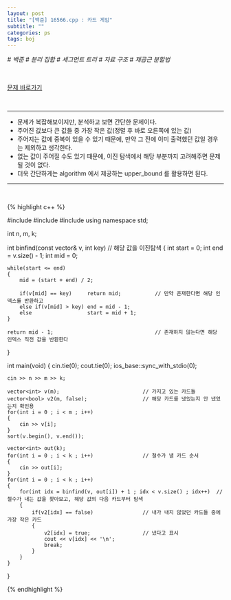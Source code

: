 ```yaml
---
layout: post
title: "[백준] 16566.cpp : 카드 게임"
subtitle: ""
categories: ps
tags: boj
---
```


*# 백준 # 분리 집합 # 세그먼트 트리 # 자료 구조 # 제곱근 분할법*

<br>

[문제 바로가기](https://www.acmicpc.net/problem/16566)

<br>

---

- 문제가 복잡해보이지만, 분석하고 보면 간단한 문제이다.
- 주어진 값보다 큰 값들 중 가장 작은 값(정렬 후 바로 오른쪽에 있는 값)
- 주어지는 값에 중복이 있을 수 있기 때문에, 만약 그 전에 이미 출력했던 값일 경우는 제외하고 생각한다.
- 없는 값이 주어질 수도 있기 때문에, 이진 탐색에서 해당 부분까지 고려해주면 문제 될 것이 없다.
- 더욱 간단하게는 algorithm 에서 제공하는 upper_bound 를 활용하면 된다.

---
<br>

{% highlight c++ %}

#include <iostream>
#include <vector>
#include <algorithm>
using namespace std;

int n, m, k;

int binfind(const vector<int>& v, int key)          // 해당 값을 이진탐색
{
    int start = 0;
    int end = v.size() - 1;
    int mid = 0;

    while(start <= end)
    {
        mid = (start + end) / 2;

        if(v[mid] == key)     return mid;           // 만약 존재한다면 해당 인덱스를 반환하고
        else if(v[mid] > key) end = mid - 1;
        else                  start = mid + 1;
    }

    return mid - 1;                                 // 존재하지 않는다면 해당 인덱스 직전 값을 반환한다
}

int main(void)
{
    cin.tie(0);
    cout.tie(0);
    ios_base::sync_with_stdio(0);

    cin >> n >> m >> k;

    vector<int> v(m);                           // 가지고 있는 카드들
    vector<bool> v2(m, false);                  // 해당 카드를 냈었는지 안 냈었는지 확인용
    for(int i = 0 ; i < m ; i++)
    {
        cin >> v[i];
    }
    sort(v.begin(), v.end());

    vector<int> out(k);
    for(int i = 0 ; i < k ; i++)                // 철수가 낼 카드 순서
    {
        cin >> out[i];
    }
    for(int i = 0 ; i < k ; i++)
    {
        for(int idx = binfind(v, out[i]) + 1 ; idx < v.size() ; idx++)  // 철수가 내는 값을 찾아보고, 해당 값의 다음 카드부터 탐색
        {
            if(v2[idx] == false)                // 내가 내지 않았던 카드들 중에 가장 작은 카드
            {
                v2[idx] = true;                 // 냈다고 표시
                cout << v[idx] << '\n';
                break;
            }
        }
    }
}

{% endhighlight %}

